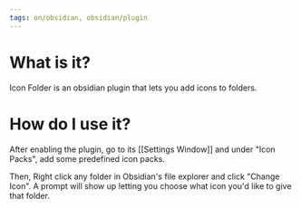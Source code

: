 ```yaml
---
tags: on/obsidian, obsidian/plugin
---
```

# What is it?
Icon Folder is an obsidian plugin that lets you add icons to folders.

# How do I use it?
After enabling the plugin, go to its [[Settings Window]] and under "Icon Packs", add some predefined icon packs. 

Then, Right click any folder in Obsidian's file explorer and click "Change Icon". A prompt will show up letting you choose what icon you'd like to give that folder.

